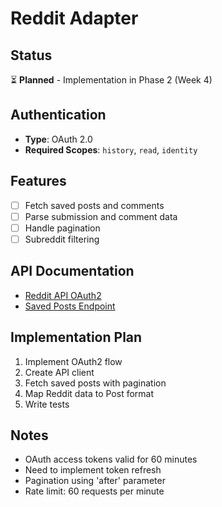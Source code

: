 # Reddit Adapter

## Status
⏳ **Planned** - Implementation in Phase 2 (Week 4)

## Authentication
- **Type**: OAuth 2.0
- **Required Scopes**: `history`, `read`, `identity`

## Features
- [ ] Fetch saved posts and comments
- [ ] Parse submission and comment data
- [ ] Handle pagination
- [ ] Subreddit filtering

## API Documentation
- [Reddit API OAuth2](https://github.com/reddit-archive/reddit/wiki/OAuth2)
- [Saved Posts Endpoint](https://www.reddit.com/dev/api#GET_user_{username}_saved)

## Implementation Plan
1. Implement OAuth2 flow
2. Create API client
3. Fetch saved posts with pagination
4. Map Reddit data to Post format
5. Write tests

## Notes
- OAuth access tokens valid for 60 minutes
- Need to implement token refresh
- Pagination using 'after' parameter
- Rate limit: 60 requests per minute
